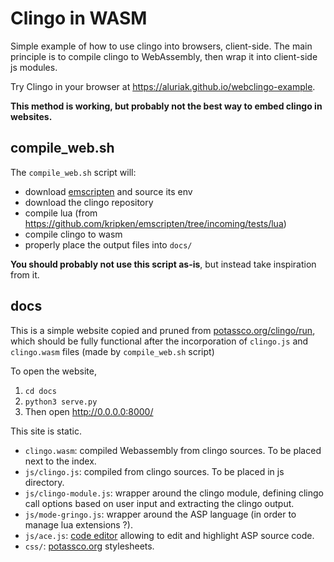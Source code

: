 # Clingo in WASM

Simple example of how to use clingo into browsers, client-side.
The main principle is to compile clingo to WebAssembly, then wrap it into client-side js modules.

Try Clingo in your browser at https://aluriak.github.io/webclingo-example.

**This method is working, but probably not the best way to embed clingo in websites.**

## compile_web.sh

The `compile_web.sh` script will:

* download [emscripten](http://kripken.github.io/emscripten-site/index.html) and source its env
* download the clingo repository
* compile lua (from https://github.com/kripken/emscripten/tree/incoming/tests/lua)
* compile clingo to wasm
* properly place the output files into `docs/`

**You should probably not use this script as-is**, but instead take inspiration from it.

## docs

This is a simple website copied and pruned from [potassco.org/clingo/run](https://potassco.org/clingo/run),
which should be fully functional after the incorporation of `clingo.js` and `clingo.wasm` files
(made by `compile_web.sh` script)

To open the website,

1. `cd docs`
2. `python3 serve.py`
3. Then open http://0.0.0.0:8000/

This site is static.

* `clingo.wasm`: compiled Webassembly from clingo sources. To be placed next to the index.
* `js/clingo.js`: compiled from clingo sources. To be placed in js directory.
* `js/clingo-module.js`: wrapper around the clingo module, defining clingo call options based on user input and extracting the clingo output.
* `js/mode-gringo.js`: wrapper around the ASP language (in order to manage lua extensions ?).
* `js/ace.js`: [code editor](https://ace.c9.io/) allowing to edit and highlight ASP source code.
* `css/`: [potassco.org](https://potassco.org/clingo/run) stylesheets.
